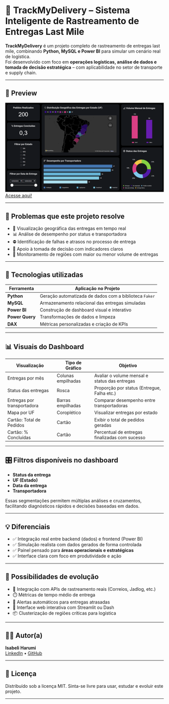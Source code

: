 # 🚚 TrackMyDelivery – Sistema Inteligente de Rastreamento de Entregas Last Mile

**TrackMyDelivery** é um projeto completo de rastreamento de entregas last mile, combinando **Python, MySQL e Power BI** para simular um cenário real de logística.  
Foi desenvolvido com foco em **operações logísticas, análise de dados e tomada de decisão estratégica** – com aplicabilidade no setor de transporte e supply chain.

---

## 📸 Preview

![Dashboard exemplo](imagens/dashboard_preview.png)
[Acesse aqui!](https://app.powerbi.com/reportEmbed?reportId=ba9d46ac-1b43-4527-b855-81a6286f8ea9&autoAuth=true&ctid=58674b1f-122e-4f0b-989f-a1e1d8191402)

---

## 🎯 Problemas que este projeto resolve

- 📍 Visualização geográfica das entregas em tempo real  
- 📊 Análise de desempenho por status e transportadora  
- ⛔ Identificação de falhas e atrasos no processo de entrega  
- 🧠 Apoio à tomada de decisão com indicadores claros  
- 🔎 Monitoramento de regiões com maior ou menor volume de entregas

---

## 🧰 Tecnologias utilizadas

| Ferramenta       | Aplicação no Projeto                                  |
|------------------|--------------------------------------------------------|
| **Python**       | Geração automatizada de dados com a biblioteca `Faker` |
| **MySQL**        | Armazenamento relacional das entregas simuladas       |
| **Power BI**     | Construção de dashboard visual e interativo           |
| **Power Query**  | Transformações de dados e limpeza                     |
| **DAX**          | Métricas personalizadas e criação de KPIs             |

---

## 📊 Visuais do Dashboard

| Visualização                   | Tipo de Gráfico       | Objetivo                                      |
|-------------------------------|------------------------|-----------------------------------------------|
| Entregas por mês              | Colunas empilhadas     | Avaliar o volume mensal e status das entregas |
| Status das entregas           | Rosca                  | Proporção por status (Entregue, Falha etc.)   |
| Entregas por transportadora   | Barras empilhadas      | Comparar desempenho entre transportadoras     |
| Mapa por UF                   | Coroplético            | Visualizar entregas por estado                |
| Cartão: Total de Pedidos      | Cartão                 | Exibir o total de pedidos geradas             |
| Cartão: % Concluídas          | Cartão                 | Percentual de entregas finalizadas com sucesso|

---

## 🎛️ Filtros disponíveis no dashboard

- **Status da entrega**
- **UF (Estado)**
- **Data da entrega**
- **Transportadora**

Essas segmentações permitem múltiplas análises e cruzamentos, facilitando diagnósticos rápidos e decisões baseadas em dados.

---

## 💡 Diferenciais

- ✅ Integração real entre backend (dados) e frontend (Power BI)
- ✅ Simulação realista com dados gerados de forma controlada
- ✅ Painel pensado para **áreas operacionais e estratégicas**
- ✅ Interface clara com foco em produtividade e ação

---

## 🚀 Possibilidades de evolução

- 🔄 Integração com APIs de rastreamento reais (Correios, Jadlog, etc.)
- ⏱️ Métricas de tempo médio de entrega
- 🔔 Alertas automáticos para entregas atrasadas
- 📱 Interface web interativa com Streamlit ou Dash
- 📦 Clusterização de regiões críticas para logística

---

## 👩‍💻 Autor(a)

**Isabeli Harumi**  
[LinkedIn](https://www.linkedin.com/in/isatutumi) • [GitHub](https://github.com/isatutumi) 

---

## 📄 Licença

Distribuído sob a licença MIT. Sinta-se livre para usar, estudar e evoluir este projeto.

---

